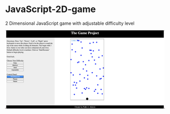 # JavaScript-2D-game
2 Dimensional JavaScript game with adjustable difficulty level

![alt text](https://github.com/TonyAlarcon/JavaScript-2D-game/blob/main/images/TheGame.png)
